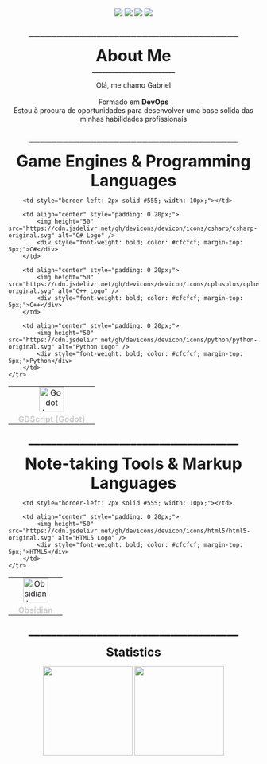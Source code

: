 <div align=center>
  <a href="https://www.linkedin.com/in/gabriel-tinen-hidalgo" >
    <img src="https://img.shields.io/badge/LinkedIn-282a35?style=for-the-badge&logo=linkedin&logoColor=8957af" /></a>
  <a href="https://www.reddit.com/user/Gtinen" >
    <img src="https://img.shields.io/badge/Reddit-282a35?style=for-the-badge&logo=reddit&logoColor=8957af" /></a>
  <a href="mailto:gabriel_tinen@hotmail.com" > 
    <img src="https://img.shields.io/badge/M._Outlook-282a35?style=for-the-badge&logo=microsoft-outlook&logoColor=8957af" /></a>
  <a href="mailto:gabrieltinenhidalgo@gmail.com" >
    <img src="https://img.shields.io/badge/Gmail-282a35?style=for-the-badge&logo=gmail&logoColor=8957af" /></a>
</div>

<p align=center height=100> <font size="+2"> <b>
  _____________________________________
</b> </font size="+2"> </p>

<p align=center height=100> <font size="+3"> <b>
     About Me </font size="+3"> 
     <br> _________________________ <br />
</b> </font size="+2"> </p>

<p align=center>
Olá, me chamo Gabriel <br> <br>
Formado em <b>DevOps</b> <br>
Estou à procura de oportunidades para desenvolver uma base solida das minhas habilidades profissionais <br>
</p>

<p align=center height=100> <font size="+2"> <b>
  _____________________________________
</b> </font size="+2"> </p> 

<p align="center" height="100">
	<font size="+3"><b>
		Game Engines & Programming Languages
	</b></font>
	<!-- <br> _________________________ <br /> -->
</p>

<table align="center" style="border-collapse: collapse;">
	<tr>
		<td align="center" style="padding: 0 20px;">
			<img height="50" src="https://cdn.jsdelivr.net/gh/devicons/devicon/icons/godot/godot-original.svg" alt="Godot Logo" />
			<div style="font-weight: bold; color: #cfcfcf; margin-top: 5px;">GDScript (Godot)</div>
		</td>

		<td style="border-left: 2px solid #555; width: 10px;"></td>

		<td align="center" style="padding: 0 20px;">
			<img height="50" src="https://cdn.jsdelivr.net/gh/devicons/devicon/icons/csharp/csharp-original.svg" alt="C# Logo" />
			<div style="font-weight: bold; color: #cfcfcf; margin-top: 5px;">C#</div>
		</td>

		<td align="center" style="padding: 0 20px;">
			<img height="50" src="https://cdn.jsdelivr.net/gh/devicons/devicon/icons/cplusplus/cplusplus-original.svg" alt="C++ Logo" />
			<div style="font-weight: bold; color: #cfcfcf; margin-top: 5px;">C++</div>
		</td>

		<td align="center" style="padding: 0 20px;">
			<img height="50" src="https://cdn.jsdelivr.net/gh/devicons/devicon/icons/python/python-original.svg" alt="Python Logo" />
			<div style="font-weight: bold; color: #cfcfcf; margin-top: 5px;">Python</div>
		</td>
	</tr>
</table>

<p align=center height=100> <font size="+2"> <b>
  _____________________________________
</b> </font size="+2"> </p> 

<!-- Note-taking Tools & Markup Languages -->
<p align="center" height="100">
	<font size="+3"><b>
		Note-taking Tools & Markup Languages
	</b></font>
	<!-- <br> _________________________ <br /> -->
</p>

<table align="center" style="border-collapse: collapse;">
	<tr>
		<td align="center" style="padding: 0 20px;">
			<img height="50" src="https://upload.wikimedia.org/wikipedia/commons/1/10/2023_Obsidian_logo.svg" alt="Obsidian Logo" />
			<div style="font-weight: bold; color: #cfcfcf; margin-top: 5px;">Obsidian</div>
		</td>

		<td style="border-left: 2px solid #555; width: 10px;"></td>

		<td align="center" style="padding: 0 20px;">
			<img height="50" src="https://cdn.jsdelivr.net/gh/devicons/devicon/icons/html5/html5-original.svg" alt="HTML5 Logo" />
			<div style="font-weight: bold; color: #cfcfcf; margin-top: 5px;">HTML5</div>
		</td>
	</tr>
</table>

<p align=center height=100> <font size="+2"> <b>
  _____________________________________
</b> </font size="+2"> </p> 

<p align=center height=100> <font size="+2"> <b>
    Statistics 
</b> </font size="+2"> </p>

<div align=center>
    <a ref>
    <img width=% height="180em" src="https://github-readme-stats.vercel.app/api?username=GabrielTinen&show_icons=true&hide_title=true&hide_rank=true&include_all_commits=true&theme=ocean_dark" />
    <img width=% height="180em" src="https://github-readme-stats.vercel.app/api/top-langs/?username=GabrielTinen&show_icons=true&theme=ocean_dark" /> <br>
</div> <br>
